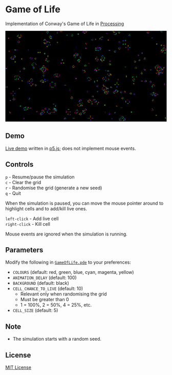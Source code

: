 # Game of Life
Implementation of Conway's Game of Life in [Processing](https://processing.org)

![GameOfLife screenshot](img/gameoflife.png)

## Demo
[Live demo](https://adjl.github.io/GameOfLife) written in [p5.js](http://p5js.org); does not implement mouse events.

## Controls
`p` - Resume/pause the simulation  
`c` - Clear the grid  
`r` - Randomise the grid (generate a new seed)  
`q` - Quit

When the simulation is paused, you can move the mouse pointer around to highlight cells and to add/kill live ones.

`left-click` - Add live cell  
`right-click` - Kill cell

Mouse events are ignored when the simulation is running.

## Parameters
Modify the following in [`GameOfLife.pde`](GameOfLife.pde) to your preferences:
- `COLOURS` (default: red, green, blue, cyan, magenta, yellow)
- `ANIMATION_DELAY` (default: 100)
- `BACKGROUND` (default: black)
- `CELL_CHANCE_TO_LIVE` (default: 10)
  - Relevant only when randomising the grid
  - Must be greater than 0
  - 1 = 100%, 2 = 50%, 4 = 25%, etc.
- `CELL_SIZE` (default: 5)

## Note
- The simulation starts with a random seed.

## License
[MIT License](LICENSE)
